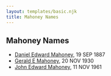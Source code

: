```yaml
---
layout: templates/basic.njk
title: Mahoney Names
---
```

## Mahoney Names
- [Daniel Edward Mahoney](/people/2/24117676), 19 SEP 1887
- [Gerald E Mahoney](/people/1/10062624), 20 NOV 1930
- [John Edward Mahoney](/people/2/20318131), 11 NOV 1961
